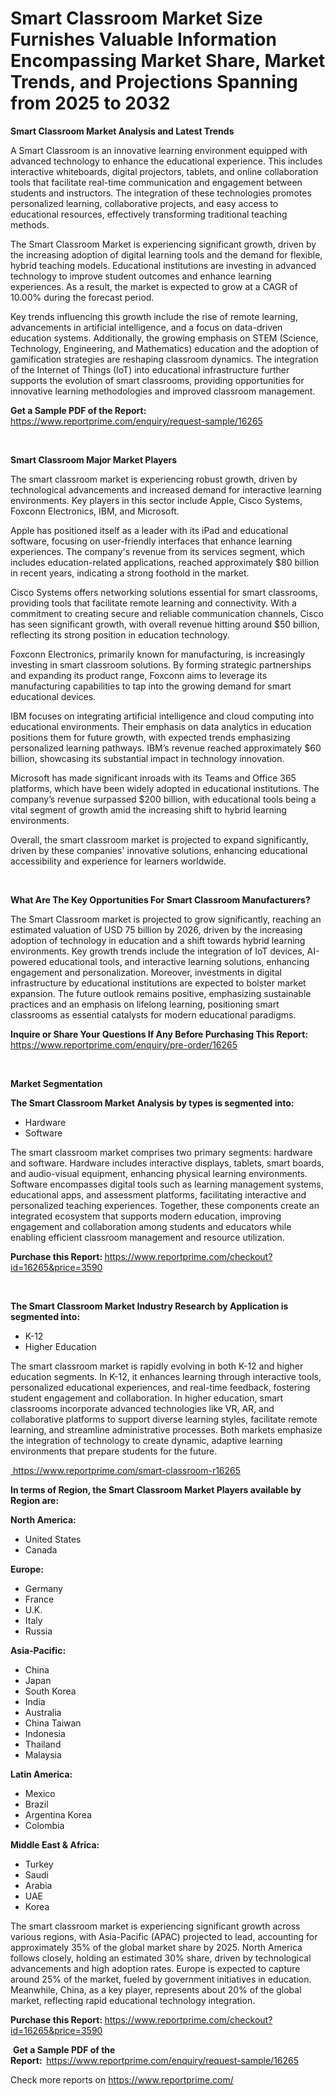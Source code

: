 <p><h1>Smart Classroom Market Size Furnishes Valuable Information Encompassing Market Share, Market Trends, and Projections Spanning from 2025 to 2032</h1></p><p><strong>Smart Classroom Market Analysis and Latest Trends</strong></p>
<p><p>A Smart Classroom is an innovative learning environment equipped with advanced technology to enhance the educational experience. This includes interactive whiteboards, digital projectors, tablets, and online collaboration tools that facilitate real-time communication and engagement between students and instructors. The integration of these technologies promotes personalized learning, collaborative projects, and easy access to educational resources, effectively transforming traditional teaching methods.</p><p>The Smart Classroom Market is experiencing significant growth, driven by the increasing adoption of digital learning tools and the demand for flexible, hybrid teaching models. Educational institutions are investing in advanced technology to improve student outcomes and enhance learning experiences. As a result, the market is expected to grow at a CAGR of 10.00% during the forecast period. </p><p>Key trends influencing this growth include the rise of remote learning, advancements in artificial intelligence, and a focus on data-driven education systems. Additionally, the growing emphasis on STEM (Science, Technology, Engineering, and Mathematics) education and the adoption of gamification strategies are reshaping classroom dynamics. The integration of the Internet of Things (IoT) into educational infrastructure further supports the evolution of smart classrooms, providing opportunities for innovative learning methodologies and improved classroom management.</p></p>
<p><strong>Get a Sample PDF of the Report:&nbsp;</strong> <a href="https://www.reportprime.com/enquiry/request-sample/16265?utm_campaign=2138&utm_medium=2&utm_source=Github&utm_content=ia&utm_term=20032025&utm_id=smart-classroom">https://www.reportprime.com/enquiry/request-sample/16265</a></p>
<p>&nbsp;</p>
<p><strong>Smart Classroom Major Market Players</strong></p>
<p><p>The smart classroom market is experiencing robust growth, driven by technological advancements and increased demand for interactive learning environments. Key players in this sector include Apple, Cisco Systems, Foxconn Electronics, IBM, and Microsoft.</p><p>Apple has positioned itself as a leader with its iPad and educational software, focusing on user-friendly interfaces that enhance learning experiences. The company's revenue from its services segment, which includes education-related applications, reached approximately $80 billion in recent years, indicating a strong foothold in the market. </p><p>Cisco Systems offers networking solutions essential for smart classrooms, providing tools that facilitate remote learning and connectivity. With a commitment to creating secure and reliable communication channels, Cisco has seen significant growth, with overall revenue hitting around $50 billion, reflecting its strong position in education technology.</p><p>Foxconn Electronics, primarily known for manufacturing, is increasingly investing in smart classroom solutions. By forming strategic partnerships and expanding its product range, Foxconn aims to leverage its manufacturing capabilities to tap into the growing demand for smart educational devices.</p><p>IBM focuses on integrating artificial intelligence and cloud computing into educational environments. Their emphasis on data analytics in education positions them for future growth, with expected trends emphasizing personalized learning pathways. IBM’s revenue reached approximately $60 billion, showcasing its substantial impact in technology innovation.</p><p>Microsoft has made significant inroads with its Teams and Office 365 platforms, which have been widely adopted in educational institutions. The company’s revenue surpassed $200 billion, with educational tools being a vital segment of growth amid the increasing shift to hybrid learning environments.</p><p>Overall, the smart classroom market is projected to expand significantly, driven by these companies' innovative solutions, enhancing educational accessibility and experience for learners worldwide.</p></p>
<p>&nbsp;</p>
<p><strong>What Are The Key Opportunities For Smart Classroom Manufacturers?</strong></p>
<p><p>The Smart Classroom market is projected to grow significantly, reaching an estimated valuation of USD 75 billion by 2026, driven by the increasing adoption of technology in education and a shift towards hybrid learning environments. Key growth trends include the integration of IoT devices, AI-powered educational tools, and interactive learning solutions, enhancing engagement and personalization. Moreover, investments in digital infrastructure by educational institutions are expected to bolster market expansion. The future outlook remains positive, emphasizing sustainable practices and an emphasis on lifelong learning, positioning smart classrooms as essential catalysts for modern educational paradigms.</p></p>
<p><strong>Inquire or Share Your Questions If Any Before Purchasing This Report:</strong> <a href="https://www.reportprime.com/enquiry/pre-order/16265?utm_campaign=2138&utm_medium=2&utm_source=Github&utm_content=ia&utm_term=20032025&utm_id=smart-classroom">https://www.reportprime.com/enquiry/pre-order/16265</a></p>
<p>&nbsp;</p>
<p><strong>Market Segmentation</strong></p>
<p><strong>The Smart Classroom Market Analysis by types is segmented into:</strong></p>
<p><ul><li>Hardware</li><li>Software</li></ul></p>
<p><p>The smart classroom market comprises two primary segments: hardware and software. Hardware includes interactive displays, tablets, smart boards, and audio-visual equipment, enhancing physical learning environments. Software encompasses digital tools such as learning management systems, educational apps, and assessment platforms, facilitating interactive and personalized teaching experiences. Together, these components create an integrated ecosystem that supports modern education, improving engagement and collaboration among students and educators while enabling efficient classroom management and resource utilization.</p></p>
<p><strong>Purchase this Report:&nbsp;</strong><a href="https://www.reportprime.com/checkout?id=16265&price=3590&utm_campaign=2138&utm_medium=2&utm_source=Github&utm_content=ia&utm_term=20032025&utm_id=smart-classroom">https://www.reportprime.com/checkout?id=16265&price=3590</a></p>
<p>&nbsp;</p>
<p><strong>The Smart Classroom Market Industry Research by Application is segmented into:</strong></p>
<p><ul><li>K-12</li><li>Higher Education</li></ul></p>
<p><p>The smart classroom market is rapidly evolving in both K-12 and higher education segments. In K-12, it enhances learning through interactive tools, personalized educational experiences, and real-time feedback, fostering student engagement and collaboration. In higher education, smart classrooms incorporate advanced technologies like VR, AR, and collaborative platforms to support diverse learning styles, facilitate remote learning, and streamline administrative processes. Both markets emphasize the integration of technology to create dynamic, adaptive learning environments that prepare students for the future.</p></p>
<p><a href="https://www.reportprime.com/smart-classroom-r16265?utm_campaign=2138&utm_medium=2&utm_source=Github&utm_content=ia&utm_term=20032025&utm_id=smart-classroom">&nbsp;https://www.reportprime.com/smart-classroom-r16265</a></p>
<p><strong>In terms of Region, the Smart Classroom Market Players available by Region are:</strong></p>
<p>
    <p> <strong> North America: </strong>
        <ul>
            <li>United States</li>
            <li>Canada</li>
        </ul>
        </p> 
    <p> <strong> Europe: </strong>
        <ul>
            <li>Germany</li>
            <li>France</li>
            <li>U.K.</li>
            <li>Italy</li>
            <li>Russia</li>
        </ul>
        </p> 
    <p> <strong> Asia-Pacific: </strong>
        <ul>
            <li>China</li>
            <li>Japan</li>
            <li>South Korea</li>
            <li>India</li>
            <li>Australia</li>
            <li>China Taiwan</li>
            <li>Indonesia</li>
            <li>Thailand</li>
            <li>Malaysia</li>
        </ul>
        </p> 
    <p> <strong> Latin America: </strong>
        <ul>
            <li>Mexico</li>
            <li>Brazil</li>
            <li>Argentina Korea</li>
            <li>Colombia</li>
        </ul>
        </p> 
    <p> <strong> Middle East & Africa: </strong>
        <ul>
            <li>Turkey</li>
            <li>Saudi</li>
            <li>Arabia</li>
            <li>UAE</li>
            <li>Korea</li>
        </ul>
    </p>
    </p>
<p><p>The smart classroom market is experiencing significant growth across various regions, with Asia-Pacific (APAC) projected to lead, accounting for approximately 35% of the global market share by 2025. North America follows closely, holding an estimated 30% share, driven by technological advancements and high adoption rates. Europe is expected to capture around 25% of the market, fueled by government initiatives in education. Meanwhile, China, as a key player, represents about 20% of the global market, reflecting rapid educational technology integration.</p></p>
<p><strong>Purchase this Report: </strong><a href="https://www.reportprime.com/checkout?id=16265&price=3590&utm_campaign=2138&utm_medium=2&utm_source=Github&utm_content=ia&utm_term=20032025&utm_id=smart-classroom">https://www.reportprime.com/checkout?id=16265&price=3590</a></p>
<p>&nbsp;<strong>Get a Sample PDF of the Report:&nbsp;&nbsp;</strong><a href="https://www.reportprime.com/enquiry/request-sample/16265?utm_campaign=2138&utm_medium=2&utm_source=Github&utm_content=ia&utm_term=20032025&utm_id=smart-classroom">https://www.reportprime.com/enquiry/request-sample/16265</a></p>
<p><strong></strong></p>
<p>Check more reports on <a href="https://www.reportprime.com/?utm_campaign=2138&utm_medium=2&utm_source=Github&utm_content=ia&utm_term=20032025&utm_id=smart-classroom">https://www.reportprime.com/</a></p>